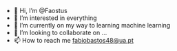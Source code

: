 - 👋 Hi, I’m @Faostus
- 👀 I’m interested in everything
- 🌱 I’m currently on my way to learning machine learning
- 💞️ I’m looking to collaborate on ...
- 📫 How to reach me fabiobastos48@ua.pt

<!---
Faostus/Faostus is a ✨ special ✨ repository because its `README.md` (this file) appears on your GitHub profile.
You can click the Preview link to take a look at your changes.
--->
